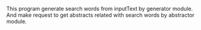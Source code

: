 This program generate search words from inputText by generator module. And make request to get abstracts related with search words by abstractor module.


